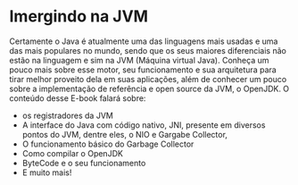 Imergindo na JVM
=======

Certamente o Java é atualmente uma das linguagens mais usadas e uma das mais populares no mundo, sendo que os seus maiores diferenciais não estão na linguagem e sim na JVM (Máquina virtual Java). Conheça um pouco mais sobre esse motor, seu funcionamento e sua arquitetura para tirar melhor proveito dela em suas aplicações, além de conhecer um pouco sobre a implementação de referência e open source da JVM, o OpenJDK. O conteúdo desse E-book falará sobre: 

* os registradores da JVM 
* A interface do Java com código nativo, JNI, presente em diversos pontos do JVM, dentre eles, o NIO e Gargabe Collector, 
* O funcionamento básico do Garbage Collector 
* Como compilar o OpenJDK 
* ByteCode e o seu funcionamento 
* E muito mais!